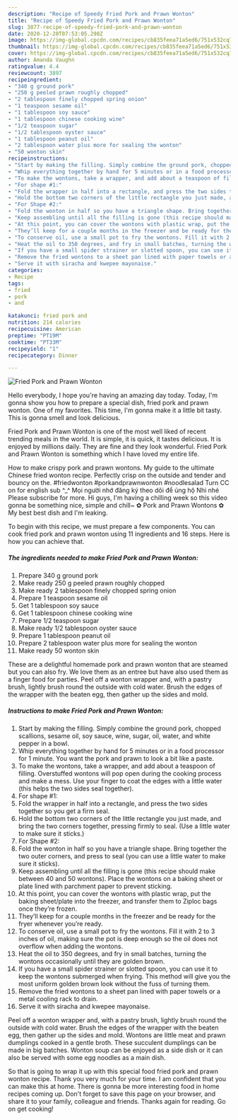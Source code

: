 ```yaml
---
description: "Recipe of Speedy Fried Pork and Prawn Wonton"
title: "Recipe of Speedy Fried Pork and Prawn Wonton"
slug: 3877-recipe-of-speedy-fried-pork-and-prawn-wonton
date: 2020-12-20T07:53:05.298Z
image: https://img-global.cpcdn.com/recipes/cb835feea71a5ed6/751x532cq70/fried-pork-and-prawn-wonton-recipe-main-photo.jpg
thumbnail: https://img-global.cpcdn.com/recipes/cb835feea71a5ed6/751x532cq70/fried-pork-and-prawn-wonton-recipe-main-photo.jpg
cover: https://img-global.cpcdn.com/recipes/cb835feea71a5ed6/751x532cq70/fried-pork-and-prawn-wonton-recipe-main-photo.jpg
author: Amanda Vaughn
ratingvalue: 4.4
reviewcount: 3897
recipeingredient:
- "340 g ground pork"
- "250 g peeled prawn roughly chopped"
- "2 tablespoon finely chopped spring onion"
- "1 teaspoon sesame oil"
- "1 tablespoon soy sauce"
- "1 tablespoon chinese cooking wine"
- "1/2 teaspoon sugar"
- "1/2 tablespoon oyster sauce"
- "1 tablespoon peanut oil"
- "2 tablespoon water plus more for sealing the wonton"
- "50 wonton skin"
recipeinstructions:
- "Start by making the filling. Simply combine the ground pork, chopped scallions, sesame oil, soy sauce, wine, sugar, oil, water, and white pepper in a bowl."
- "Whip everything together by hand for 5 minutes or in a food processor for 1 minute. You want the pork and prawn to look a bit like a paste."
- "To make the wontons, take a wrapper, and add about a teaspoon of filling. Overstuffed wontons will pop open during the cooking process and make a mess. Use your finger to coat the edges with a little water (this helps the two sides seal together)."
- "For shape #1:"
- "Fold the wrapper in half into a rectangle, and press the two sides together so you get a firm seal."
- "Hold the bottom two corners of the little rectangle you just made, and bring the two corners together, pressing firmly to seal. (Use a little water to make sure it sticks.)"
- "For Shape #2:"
- "Fold the wonton in half so you have a triangle shape. Bring together the two outer corners, and press to seal (you can use a little water to make sure it sticks)."
- "Keep assembling until all the filling is gone (this recipe should make between 40 and 50 wontons). Place the wontons on a baking sheet or plate lined with parchment paper to prevent sticking."
- "At this point, you can cover the wontons with plastic wrap, put the baking sheet/plate into the freezer, and transfer them to Ziploc bags once they’re frozen."
- "They’ll keep for a couple months in the freezer and be ready for the fryer whenever you’re ready."
- "To conserve oil, use a small pot to fry the wontons. Fill it with 2 to 3 inches of oil, making sure the pot is deep enough so the oil does not overflow when adding the wontons."
- "Heat the oil to 350 degrees, and fry in small batches, turning the wontons occasionally until they are golden brown."
- "If you have a small spider strainer or slotted spoon, you can use it to keep the wontons submerged when frying. This method will give you the most uniform golden brown look without the fuss of turning them."
- "Remove the fried wontons to a sheet pan lined with paper towels or a metal cooling rack to drain."
- "Serve it with siracha and kwepee mayonaise."
categories:
- Recipe
tags:
- fried
- pork
- and

katakunci: fried pork and 
nutrition: 214 calories
recipecuisine: American
preptime: "PT19M"
cooktime: "PT33M"
recipeyield: "1"
recipecategory: Dinner

---
```



![Fried Pork and Prawn Wonton](https://img-global.cpcdn.com/recipes/cb835feea71a5ed6/751x532cq70/fried-pork-and-prawn-wonton-recipe-main-photo.jpg)

Hello everybody, I hope you're having an amazing day today. Today, I'm gonna show you how to prepare a special dish, fried pork and prawn wonton. One of my favorites. This time, I'm gonna make it a little bit tasty. This is gonna smell and look delicious.

Fried Pork and Prawn Wonton is one of the most well liked of recent trending meals in the world. It is simple, it is quick, it tastes delicious. It is enjoyed by millions daily. They are fine and they look wonderful. Fried Pork and Prawn Wonton is something which I have loved my entire life.

How to make crispy pork and prawn wontons. My guide to the ultimate Chinese fried wonton recipe. Perfectly crisp on the outside and tender and bouncy on the. #friedwonton #porkandprawnwonton #noodlesalad Turn CC on for english sub ^_^ Mọi người nhớ đăng ký theo dõi để ủng hộ Nhi nhé Please subscribe for more. Hi guys, I&#39;m having a chilling week so this video gonna be something nice, simple and chill~ ✿ Pork and Prawn Wontons ✿ My best best dish and I&#39;m leaking.


To begin with this recipe, we must prepare a few components. You can cook fried pork and prawn wonton using 11 ingredients and 16 steps. Here is how you can achieve that.

<!--inarticleads1-->

##### The ingredients needed to make Fried Pork and Prawn Wonton:

1. Prepare 340 g ground pork
1. Make ready 250 g peeled prawn roughly chopped
1. Make ready 2 tablespoon finely chopped spring onion
1. Prepare 1 teaspoon sesame oil
1. Get 1 tablespoon soy sauce
1. Get 1 tablespoon chinese cooking wine
1. Prepare 1/2 teaspoon sugar
1. Make ready 1/2 tablespoon oyster sauce
1. Prepare 1 tablespoon peanut oil
1. Prepare 2 tablespoon water plus more for sealing the wonton
1. Make ready 50 wonton skin


These are a delightful homemade pork and prawn wonton that are steamed but you can also fry. We love them as an entree but have also used them as a finger food for parties. Peel off a wonton wrapper and, with a pastry brush, lightly brush round the outside with cold water. Brush the edges of the wrapper with the beaten egg, then gather up the sides and mold. 

<!--inarticleads2-->

##### Instructions to make Fried Pork and Prawn Wonton:

1. Start by making the filling. Simply combine the ground pork, chopped scallions, sesame oil, soy sauce, wine, sugar, oil, water, and white pepper in a bowl.
1. Whip everything together by hand for 5 minutes or in a food processor for 1 minute. You want the pork and prawn to look a bit like a paste.
1. To make the wontons, take a wrapper, and add about a teaspoon of filling. Overstuffed wontons will pop open during the cooking process and make a mess. Use your finger to coat the edges with a little water (this helps the two sides seal together).
1. For shape #1:
1. Fold the wrapper in half into a rectangle, and press the two sides together so you get a firm seal.
1. Hold the bottom two corners of the little rectangle you just made, and bring the two corners together, pressing firmly to seal. (Use a little water to make sure it sticks.)
1. For Shape #2:
1. Fold the wonton in half so you have a triangle shape. Bring together the two outer corners, and press to seal (you can use a little water to make sure it sticks).
1. Keep assembling until all the filling is gone (this recipe should make between 40 and 50 wontons). Place the wontons on a baking sheet or plate lined with parchment paper to prevent sticking.
1. At this point, you can cover the wontons with plastic wrap, put the baking sheet/plate into the freezer, and transfer them to Ziploc bags once they’re frozen.
1. They’ll keep for a couple months in the freezer and be ready for the fryer whenever you’re ready.
1. To conserve oil, use a small pot to fry the wontons. Fill it with 2 to 3 inches of oil, making sure the pot is deep enough so the oil does not overflow when adding the wontons.
1. Heat the oil to 350 degrees, and fry in small batches, turning the wontons occasionally until they are golden brown.
1. If you have a small spider strainer or slotted spoon, you can use it to keep the wontons submerged when frying. This method will give you the most uniform golden brown look without the fuss of turning them.
1. Remove the fried wontons to a sheet pan lined with paper towels or a metal cooling rack to drain.
1. Serve it with siracha and kwepee mayonaise.


Peel off a wonton wrapper and, with a pastry brush, lightly brush round the outside with cold water. Brush the edges of the wrapper with the beaten egg, then gather up the sides and mold. Wontons are little meat and prawn dumplings cooked in a gentle broth. These succulent dumplings can be made in big batches. Wonton soup can be enjoyed as a side dish or it can also be served with some egg noodles as a main dish. 

So that is going to wrap it up with this special food fried pork and prawn wonton recipe. Thank you very much for your time. I am confident that you can make this at home. There is gonna be more interesting food in home recipes coming up. Don't forget to save this page on your browser, and share it to your family, colleague and friends. Thanks again for reading. Go on get cooking!
